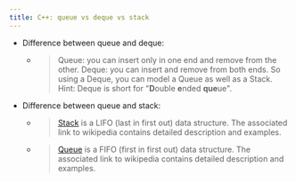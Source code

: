 ```yaml
---
title: C++: queue vs deque vs stack
---
```


- Difference between queue and deque:
	 - > Queue: you can insert only in one end and remove from the other.
Deque: you can insert and remove from both ends.
So using a Deque, you can model a Queue as well as a Stack.
Hint:
Deque is short for "**D**ouble **e**nded **que**ue".

- Difference between queue and stack:
	 - > [Stack](http://en.wikipedia.org/wiki/Stack_%28abstract_data_type%29) is a LIFO (last in first out) data structure. The associated link to wikipedia contains detailed description and examples.

	 - > [Queue](http://en.wikipedia.org/wiki/Queue_%28abstract_data_type%29) is a FIFO (first in first out) data structure. The associated link to wikipedia contains detailed description and examples.
